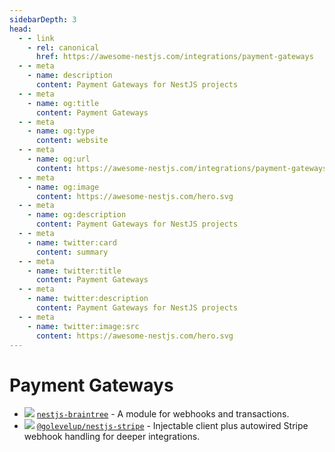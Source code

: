 ```yaml
---
sidebarDepth: 3
head:
  - - link
    - rel: canonical
      href: https://awesome-nestjs.com/integrations/payment-gateways
  - - meta
    - name: description
      content: Payment Gateways for NestJS projects
  - - meta
    - name: og:title
      content: Payment Gateways
  - - meta
    - name: og:type
      content: website
  - - meta
    - name: og:url
      content: https://awesome-nestjs.com/integrations/payment-gateways.html
  - - meta
    - name: og:image
      content: https://awesome-nestjs.com/hero.svg
  - - meta
    - name: og:description
      content: Payment Gateways for NestJS projects
  - - meta
    - name: twitter:card
      content: summary
  - - meta
    - name: twitter:title
      content: Payment Gateways
  - - meta
    - name: twitter:description
      content: Payment Gateways for NestJS projects
  - - meta
    - name: twitter:image:src
      content: https://awesome-nestjs.com/hero.svg
---
```


# Payment Gateways

- ![](https://img.shields.io/github/stars/nestjsx/nestjs-braintree.svg?style=flat-square) [`nestjs-braintree`](https://github.com/nestjsx/nestjs-braintree) - A module for webhooks and transactions.
- ![](https://img.shields.io/github/stars/golevelup/nestjs.svg?style=flat-square) [`@golevelup/nestjs-stripe`](https://github.com/golevelup/nestjs/tree/master/packages/stripe) - Injectable client plus autowired Stripe webhook handling for deeper integrations.
